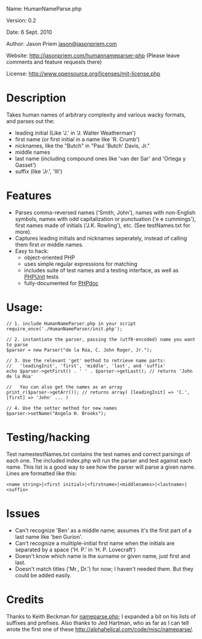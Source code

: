 Name:			HumanNameParse.php

Version:		0.2

Date:			6 Sept. 2010

Author:		Jason Priem <jason@jasonpriem.com>

Website:		<http://jasonpriem.com/humannameparser-php> (Please leave comments and
				feature requests there)

License:		<http://www.opensource.org/licenses/mit-license.php>


# Description
Takes human names of arbitrary complexity and various wacky formats, and parses
out the:

* leading initial (Like 'J.' in 'J. Walter Weatherman')
* first name (or first initial in a name like 'R. Crumb')
* nicknames, like the "Butch" in "Paul 'Butch' Davis, Jr."
* middle names
* last name (including compound ones like 'van der Sar' and 'Ortega y Gasset')
* suffix (like 'Jr.', 'III')


# Features

* Parses comma-reversed names ('Smith, John'), names with non-English symbols,
names with odd capitalization or punctuation ('e e cummings'), first names made
of initials ('J.K. Rowling'), etc.  (See testNames.txt for more).
* Captures leading initials and nicknames seperately, instead of calling them first or middle names.
* Easy to hack:
   * object-oriented PHP
   * uses simple regular expressions for matching
   * includes suite of test names and a testing interface, as well as [PHPUnit]("http://www.phpunit.de/") tests
   * fully-documented for [PHPdoc]("http://www.phpdoc.org/")

# Usage:

    // 1. include HumanNameParser.php in your script
    require_once('./HumanNameParser/init.php');

    // 2. instantiate the parser, passing the (utf8-encoded) name you want to parse
    $parser = new Parser("de la Rúa, C. John Roger, Jr.");

    // 3. Use the relevant 'get' method to retrieve name parts: 
    //   'leadingInit', 'first', 'middle', 'last', and 'suffix'
    echo $parser->getFirst() . ' ' . $parser->getLast(); // returns 'John de la Rúa'

    //   You can also get the names as an array
    print_r($parser->getArr()); // returns array( [leadingInit] => 'C.', [first] => 'John' ... )

    // 4. Use the setter method for new names
    $parser->setName("Angela H. Brooks");

# Testing/hacking

Test namestestNames.txt contains the test names and correct parsings of each one.
The included index.php will run the parser and test against each name. This list is
a good way to see how the parser will parse a given name. Lines are formatted like this:

    <name string>|<first initial>|<firstname>|<middlenames>|<lastname>|<suffix>

# Issues

* Can't recognize 'Ben' as a middle name; assumes it's the first part
of a last name like 'ben Gurion'.
* Can't recognize a mulitiple-initial first name when the initials are
separated by a space ('H. P.' in 'H. P. Lovecraft')
* Doesn't know which name is the surname or given name, just first and last.
* Doesn't match titles ('Mr., Dr.') for now; I haven't needed them.  But
they could be added easily.

# Credits

Thanks to Keith Beckman for [nameparse.php](http://alphahelical.com/code/misc/nameparse/);
I expanded a bit on his lists of suffixes and prefixes.
Also thanks to Jed Hartman, who as far as I can tell wrote the first one of these
<http://alphahelical.com/code/misc/nameparse/>.
